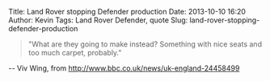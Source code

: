 Title: Land Rover stopping Defender production
Date: 2013-10-10 16:20
Author: Kevin
Tags: Land Rover Defender, quote
Slug: land-rover-stopping-defender-production

> "What are they going to make instead? Something with nice seats and
> too much carpet, probably."

-- Viv Wing, from <http://www.bbc.co.uk/news/uk-england-24458499>
